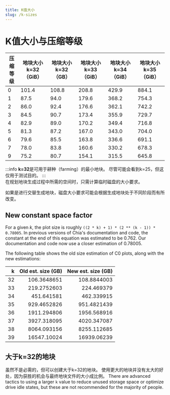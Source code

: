 ```yaml
---
title: K值大小
slug: /k-sizes
---
```


# K值大小与压缩等级

| 压缩等级 | 地块大小 k=32（GiB） | 地块大小 k=32（GB） | 地块大小 k=33（GiB） | 地块大小 k=34（GiB） | 地块大小 k=35（GiB） |
| ---- | -------------- | ------------- | -------------- | -------------- | -------------- |
| 0    | 101.4          | 108.8         | 208.8          | 429.9          | 884.1          |
| 1    | 87.5           | 94.0          | 179.6          | 368.2          | 754.3          |
| 2    | 86.0           | 92.4          | 176.6          | 362.1          | 742.2          |
| 3    | 84.5           | 90.7          | 173.4          | 355.9          | 729.7          |
| 4    | 82.9           | 89.0          | 170.2          | 349.4          | 716.8          |
| 5    | 81.3           | 87.2          | 167.0          | 343.0          | 704.0          |
| 6    | 79.6           | 85.5          | 163.8          | 336.6          | 691.1          |
| 7    | 78.0           | 83.8          | 160.6          | 330.2          | 678.3          |
| 9    | 75.2           | 80.7          | 154.1          | 315.5          | 645.8          |

:::info
**k=32**是可用于耕种（farming）的最小地块。 尽管可能会看到k=25，但这仅用于测试目的。
:::  
在规划地块生成过程中所需的空间时，只需计算临时磁盘的大小要求。

如果是进行交替生成地块，磁盘大小要求可能会根据生成地块处于不同阶段而有所改变。

## New constant space factor

For a given _k_, the plot size is roughly `((2 * k) + 1) * (2 ** (k - 1)) * 0.78005`. In previous versions of Chia's documentation and code, the constant at the end of this equation was estimated to be 0.762. Our documentation and code now use a closer estimation of 0.78005.

The following table shows the old size estimation of C0 plots, along with the new estimations:

|  k | Old est. size (GB) | New est. size (GB) |
| --:| ------------------:| ------------------:|
| 32 |        106.3648651 |        108.8844003 |
| 33 |        219.2752603 |         224.469379 |
| 34 |         451.641581 |         462.339915 |
| 35 |        929.4652826 |        951.4821439 |
| 36 |        1911.294806 |        1956.568916 |
| 37 |        3927.318095 |        4020.347087 |
| 38 |        8064.093156 |        8255.112685 |
| 39 |        16547.10024 |        16939.06239 |


## 大于k=32的地块

虽然不是必需的，但可以创建大于k=32的地块。 使用更大的地块并没有太大的好处，因为获胜的机会与最终地块文件的大小成比例。 There are advanced tactics to using a larger `k` value to reduce unused storage space or optimize drive idle states, but these are not recommended for the majority of people.
